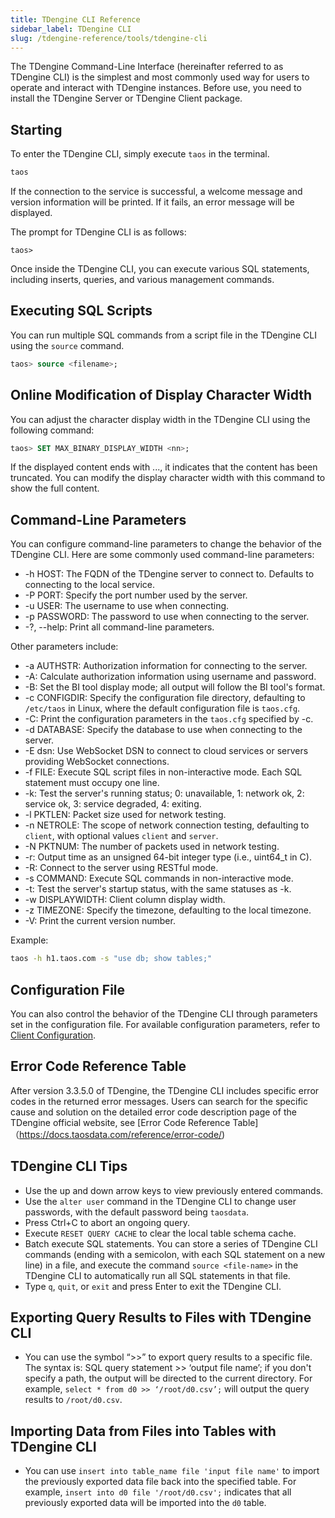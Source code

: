 ```yaml
---
title: TDengine CLI Reference
sidebar_label: TDengine CLI
slug: /tdengine-reference/tools/tdengine-cli
---
```


The TDengine Command-Line Interface (hereinafter referred to as TDengine CLI) is the simplest and most commonly used way for users to operate and interact with TDengine instances. Before use, you need to install the TDengine Server or TDengine Client package.

## Starting

To enter the TDengine CLI, simply execute `taos` in the terminal.

```bash
taos
```

If the connection to the service is successful, a welcome message and version information will be printed. If it fails, an error message will be displayed.

The prompt for TDengine CLI is as follows:

```shell
taos>
```

Once inside the TDengine CLI, you can execute various SQL statements, including inserts, queries, and various management commands.

## Executing SQL Scripts

You can run multiple SQL commands from a script file in the TDengine CLI using the `source` command.

```sql
taos> source <filename>;
```

## Online Modification of Display Character Width

You can adjust the character display width in the TDengine CLI using the following command:

```sql
taos> SET MAX_BINARY_DISPLAY_WIDTH <nn>;
```

If the displayed content ends with ..., it indicates that the content has been truncated. You can modify the display character width with this command to show the full content.

## Command-Line Parameters

You can configure command-line parameters to change the behavior of the TDengine CLI. Here are some commonly used command-line parameters:

- -h HOST: The FQDN of the TDengine server to connect to. Defaults to connecting to the local service.
- -P PORT: Specify the port number used by the server.
- -u USER: The username to use when connecting.
- -p PASSWORD: The password to use when connecting to the server.
- -?, --help: Print all command-line parameters.

Other parameters include:

- -a AUTHSTR: Authorization information for connecting to the server.
- -A: Calculate authorization information using username and password.
- -B: Set the BI tool display mode; all output will follow the BI tool's format.
- -c CONFIGDIR: Specify the configuration file directory, defaulting to `/etc/taos` in Linux, where the default configuration file is `taos.cfg`.
- -C: Print the configuration parameters in the `taos.cfg` specified by -c.
- -d DATABASE: Specify the database to use when connecting to the server.
- -E dsn: Use WebSocket DSN to connect to cloud services or servers providing WebSocket connections.
- -f FILE: Execute SQL script files in non-interactive mode. Each SQL statement must occupy one line.
- -k: Test the server's running status; 0: unavailable, 1: network ok, 2: service ok, 3: service degraded, 4: exiting.
- -l PKTLEN: Packet size used for network testing.
- -n NETROLE: The scope of network connection testing, defaulting to `client`, with optional values `client` and `server`.
- -N PKTNUM: The number of packets used in network testing.
- -r: Output time as an unsigned 64-bit integer type (i.e., uint64_t in C).
- -R: Connect to the server using RESTful mode.
- -s COMMAND: Execute SQL commands in non-interactive mode.
- -t: Test the server's startup status, with the same statuses as -k.
- -w DISPLAYWIDTH: Client column display width.
- -z TIMEZONE: Specify the timezone, defaulting to the local timezone.
- -V: Print the current version number.

Example:

```bash
taos -h h1.taos.com -s "use db; show tables;"
```

## Configuration File

You can also control the behavior of the TDengine CLI through parameters set in the configuration file. For available configuration parameters, refer to [Client Configuration](../../components/taosc).

## Error Code Reference Table

After version 3.3.5.0 of TDengine, the TDengine CLI includes specific error codes in the returned error messages. Users can search for the specific cause and solution on the detailed error code description page of the TDengine official website, see [Error Code Reference Table]（https://docs.taosdata.com/reference/error-code/)

## TDengine CLI Tips

- Use the up and down arrow keys to view previously entered commands.
- Use the `alter user` command in the TDengine CLI to change user passwords, with the default password being `taosdata`.
- Press Ctrl+C to abort an ongoing query.
- Execute `RESET QUERY CACHE` to clear the local table schema cache.
- Batch execute SQL statements. You can store a series of TDengine CLI commands (ending with a semicolon, with each SQL statement on a new line) in a file, and execute the command `source <file-name>` in the TDengine CLI to automatically run all SQL statements in that file.
- Type `q`, `quit`, or `exit` and press Enter to exit the TDengine CLI.

## Exporting Query Results to Files with TDengine CLI

- You can use the symbol “>>” to export query results to a specific file. The syntax is: SQL query statement >> ‘output file name’; if you don't specify a path, the output will be directed to the current directory. For example, `select * from d0 >> ‘/root/d0.csv’;` will output the query results to `/root/d0.csv`.

## Importing Data from Files into Tables with TDengine CLI

- You can use `insert into table_name file 'input file name'` to import the previously exported data file back into the specified table. For example, `insert into d0 file '/root/d0.csv';` indicates that all previously exported data will be imported into the `d0` table.
